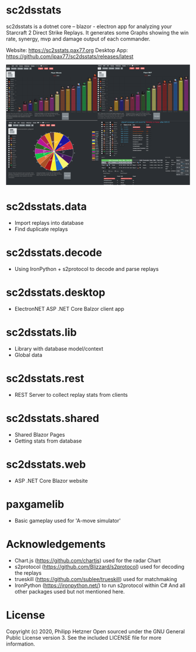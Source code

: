 # sc2dsstats

sc2dsstats is a dotnet core – blazor - electron app for analyzing your Starcraft 2 Direct Strike Replays. It generates some Graphs showing the win rate, synergy, mvp and damage output of each commander.

Website: https://sc2sstats.pax77.org
Desktop App: https://github.com/ipax77/sc2dsstats/releases/latest

![sample graph](/images/dsweb_desktop.png)

# sc2dsstats.data
* Import replays into database
* Find duplicate replays

# sc2dsstats.decode
* Using IronPython + s2protocol to decode and parse replays

# sc2dsstats.desktop
* ElectronNET ASP .NET Core Balzor client app

# sc2dsstats.lib
* Library with database model/context
* Global data

# sc2dsstats.rest
* REST Server to collect replay stats from clients

# sc2dsstats.shared
* Shared Blazor Pages
* Getting stats from database

# sc2dsstats.web
* ASP .NET Core Blazor website

# paxgamelib
* Basic gameplay used for 'A-move simulator'

# Acknowledgements
* Chart.js (https://github.com/chartjs) used for the radar Chart
* s2protocol (https://github.com/Blizzard/s2protocol) used for decoding the replays
* trueskill (https://github.com/sublee/trueskill) used for matchmaking
* IronPython (https://ironpython.net/) to run s2protocol within C#
And all other packages used but not mentioned here.

# License

Copyright (c) 2020, Philipp Hetzner
Open sourced under the GNU General Public License version 3. See the included LICENSE file for more information.

